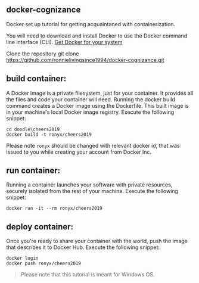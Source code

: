 ## docker-cognizance

Docker set up tutorial for getting acquaintaned with containerization. 

You will need to download and install Docker to use the Docker command line interface (CLI). [Get Docker for your system](https://docs.docker.com/)

Clone the repository git clone https://github.com/ronnielivingsince1994/docker-cognizance.git

build container:
----------------

A Docker image is a private filesystem, just for your container. It provides all the files and code your container will need. Running the docker build command creates a Docker image using the Dockerfile. This built image is in your machine's local Docker image registry. 
Execute the following snippet:

```
cd doodle\cheers2019 
docker build -t ronyx/cheers2019
```

Please note `ronyx` should be changed with relevant docker id, that was issued to you while creating your account from Docker Inc. 

run container:
----------------

Running a container launches your software with private resources, securely isolated from the rest of your machine. 
Execute the following snippet:

```
docker run -it --rm ronyx/cheers2019
```  

deploy container:
----------------

Once you're ready to share your container with the world, push the image that describes it to Docker Hub. Execute the following snippet:

```
docker login 
docker push ronyx/cheers2019
```

> Please note that this tutorial is meant for Windows OS.

